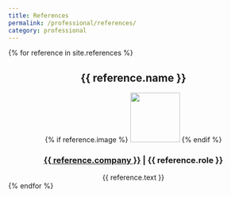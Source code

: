 ```yaml
---
title: References
permalink: /professional/references/
category: professional
---
```


{% for reference in site.references %}
<center>
<div style="max-width:800px">

<h2>{{ reference.name }}</h2>
{% if reference.image %}
<img src="/references/{{reference.image}}" height="100" />
{% endif %}
<h3><a href="{{ reference.website }}" target="blank">{{ reference.company }}</a> | {{ reference.role }}</h3>

<!-- <a href="/academic/{{ project.download }}">Download</a> -->

<article class="abstract">
{{ reference.text }}
</article>

</div>
</center>
{% endfor %}
